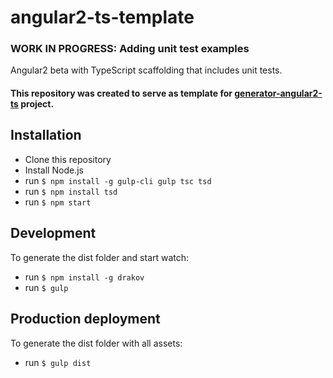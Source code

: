 # angular2-ts-template
### WORK IN PROGRESS: Adding unit test examples

Angular2 beta with TypeScript scaffolding that includes unit tests.

#### This repository was created to serve as template for [generator-angular2-ts](https://github.com/rrgarciach/generator-angular2-ts) project.
  
## Installation
* Clone this repository
* Install Node.js
* run `$ npm install -g gulp-cli gulp tsc tsd`
* run `$ npm install tsd`
* run `$ npm start`

## Development
To generate the dist folder and start watch:
* run `$ npm install -g drakov`
* run `$ gulp`

## Production deployment
To generate the dist folder with all assets:
* run `$ gulp dist`
